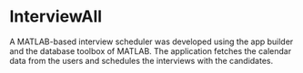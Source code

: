 # InterviewAll
A MATLAB-based interview scheduler was developed using the app builder and the database toolbox of MATLAB. The application fetches the calendar data from the users and schedules the interviews with the candidates. 
